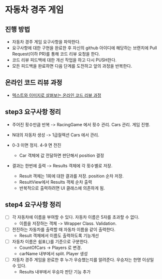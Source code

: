 # 자동차 경주 게임
## 진행 방법
* 자동차 경주 게임 요구사항을 파악한다.
* 요구사항에 대한 구현을 완료한 후 자신의 github 아이디에 해당하는 브랜치에 Pull Request(이하 PR)를 통해 코드 리뷰 요청을 한다.
* 코드 리뷰 피드백에 대한 개선 작업을 하고 다시 PUSH한다.
* 모든 피드백을 완료하면 다음 단계를 도전하고 앞의 과정을 반복한다.

## 온라인 코드 리뷰 과정
* [텍스트와 이미지로 살펴보는 온라인 코드 리뷰 과정](https://github.com/next-step/nextstep-docs/tree/master/codereview)

## step3 요구사항 정리
* 주어진 횟수만큼 반복 -> RacingGame 에서 횟수 관리. Cars 관리. 게임 진행.
* N대의 자동차 생성 -> 1급컬렉션 Cars 에서 관리.
* 0-3 이면 정지. 4-9 면 전진
    * Car 객체에 값 전달하면 판단해서 position 결정
    
* 결과는 한번에 출력 -> Results 객체에 각 횟수별로 저장.
    * Result 객체는 1회에 대한 결과를 저장.  position 순차 저장.
    * ResultView에서 Results 객체 순차 출력
    * 반복적으로 출력하려면 UI 클래스에 의존하게 됨.
    
## step4 요구사항 정리
* [ ] 각 자동차에 이름을 부여할 수 있다. 자동차 이름은 5자를 초과할 수 없다.
    * 이름을 저장하는 객체 -> Wrapper Class. Validation.
* [ ] 전진하는 자동차를 출력할 때 자동차 이름을 같이 출력한다.
    * Result 객체에서 이름도 출력하도록 기능개선 
* [ ] 자동차 이름은 쉼표(,)를 기준으로 구분한다.
    * CountOfCars -> Players 로 변경.
    * carName 내부에서 split. Player 생성
* [ ] 자동차 경주 게임을 완료한 후 누가 우승했는지를 알려준다. 우승자는 한명 이상일 수 있다.
    * Results 내부에서 우승자 판단 기능 추가